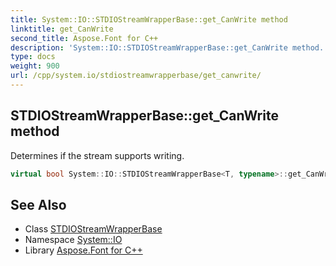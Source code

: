 ```yaml
---
title: System::IO::STDIOStreamWrapperBase::get_CanWrite method
linktitle: get_CanWrite
second_title: Aspose.Font for C++
description: 'System::IO::STDIOStreamWrapperBase::get_CanWrite method. Determines if the stream supports writing in C++.'
type: docs
weight: 900
url: /cpp/system.io/stdiostreamwrapperbase/get_canwrite/
---
```

## STDIOStreamWrapperBase::get_CanWrite method


Determines if the stream supports writing.

```cpp
virtual bool System::IO::STDIOStreamWrapperBase<T, typename>::get_CanWrite() const override
```

## See Also

* Class [STDIOStreamWrapperBase](../)
* Namespace [System::IO](../../)
* Library [Aspose.Font for C++](../../../)
